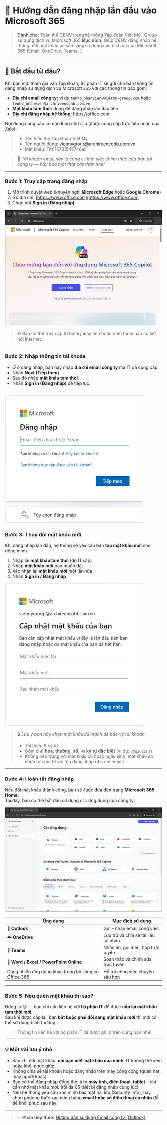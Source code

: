 # 🔐 Hướng dẫn đăng nhập lần đầu vào Microsoft 365

> **Dành cho:** Toàn thể CBNV trong hệ thống Tập đoàn Việt Mỹ . Group  sử dụng dịch vụ Microsoft 365
> **Mục đích:** Giúp CBNV đăng nhập hệ thống, đổi mật khẩu và sẵn sàng sử dụng các dịch vụ của Microsoft 365 (Email, OneDrive, Teams...)  

---

## 🧭 Bắt đầu từ đâu?

Khi bạn mới tham gia vào Tập Đoàn, Bộ phận IT sẽ gửi cho bạn thông tin đăng nhập sử dụng dịch vụ Microsoft 365 với các thông tin bao gồm:
- **Địa chỉ email công ty:** ví dụ `tenho_nhanvien@vietmy-group.com`  hoặc `tenho_nhanvien@archrieencohb.com.vn`
- **Mật khẩu tạm thời:** dùng để đăng nhập lần đầu tiên  
- **Địa chỉ đăng nhập hệ thống**: https://office.com

Nội dung cung cấp có nội dung như sau (được cung cấp trực tiếp hoặc qua Zalo):
> - Tên hiển thị: Tập Đoàn Việt Mỹ
> - Tên người dùng: vietmygroup@archireencohb.com.vn
> - Mật khẩu: F#015781545746ac

> 💬 *Tài khoản email này là công cụ làm việc chính thức của bạn tại công ty — hãy bảo mật thật cẩn thận nhé!*

---

### Bước 1: Truy cập trang đăng nhập

1. Mở trình duyệt web (khuyến nghị **Microsoft Edge** hoặc **Google Chrome**)  
2. Gõ địa chỉ: [https://www.office.com](https://www.office.com)  
3. Chọn nút **Sign in (Đăng nhập)**

![Trang đăng nhập hệ thống](/img/1.jpg)

> 🌐 Bạn có thể truy cập từ bất kỳ máy tính hoặc điện thoại nào có kết nối Internet.

---

### Bước 2: Nhập thông tin tài khoản

- Ở ô đăng nhập, bạn hãy nhập **địa chỉ email công ty** mà IT đã cung cấp.  
- Nhấn **Next (Tiếp theo)**  
- Sau đó nhập **mật khẩu tạm thời**.  
- Nhấn **Sign in (Đăng nhập)** để tiếp tục.

![Điền thông tin email](/img/2.jpg)
---

### Bước 3: Thay đổi mật khẩu mới

Khi đăng nhập lần đầu, hệ thống sẽ yêu cầu bạn **tạo mật khẩu mới** cho riêng mình.

1. Nhập lại **mật khẩu tạm thời** (do IT cấp)  
2. Nhập **mật khẩu mới** bạn muốn đặt  
3. Xác nhận lại **mật khẩu mới** một lần nữa  
4. Nhấn **Sign in / Đăng nhập**

![Cập nhập mật khẩu mới](/img/4.jpg)

> 🔒 *Lưu ý bạn hãy chọn mật khẩu đủ mạnh để bảo vệ tài khoản:*  
> - Tối thiểu 8 ký tự  
> - Gồm chữ **hoa**, **thường**, **số**, và **ký tự đặc biệt** (ví dụ: `Vmg2025@!`)  
> - Không nên trùng với mật khẩu cũ hoặc ngày sinh, mật khẩu có chứa từ cụm từ với tên đăng nhập (địa chỉ email)

---

### Bước 4: Hoàn tất đăng nhập

Nếu đổi mật khẩu thành công, bạn sẽ được đưa đến trang **Microsoft 365 Home**.  
Tại đây, bạn có thể bắt đầu sử dụng các ứng dụng của công ty:

![Trang chủ hệ thống MS365](/img/5.jpg)

| Ứng dụng | Mục đích sử dụng |
|-----------|------------------|
| 💌 **Outlook** | Gửi – nhận email công việc |
| ☁️ **OneDrive** | Lưu trữ và chia sẻ tài liệu cá nhân |
| 💬 **Teams** | Nhắn tin, gọi điện, họp trực tuyến |
| 📄 **Word / Excel / PowerPoint Online** | Soạn thảo và chỉnh sửa trực tuyến |
|Cùng nhiều ứng dụng khác trong bộ công cụ Office 365| Hỗ trợ công việc chuyên sâu hơn |

---

### Bước 5: Nếu quên mật khẩu thì sao?

Đừng lo 😊 — bạn chỉ cần liên hệ với **bộ phận IT** để được **cấp lại mật khẩu tạm thời mới**.  
Sau khi được cấp lại, bạn **bắt buộc phải đổi sang mật khẩu mới** thì mới có thể sử dụng bình thường.
> Thông tin liên hệ với bộ phận IT đã được ghi ở trên cùng bạn nhé!

---

### 💡 Một vài lưu ý nhỏ
- Sau khi đổi mật khẩu, **chỉ bạn biết mật khẩu của mình**, IT không thể xem hoặc khôi phục giúp.
- Không chia sẻ tài khoản hoặc đăng nhập trên máy công cộng (quán net, máy người khác).
- Bạn có thể đăng nhập đồng thời trên **máy tính, điện thoại, tablet** – chỉ cần nhớ mật khẩu mới. (tối đa 05 thiết bị đăng nhập cùng lúc)
- Nếu hệ thống yêu cầu xác minh bảo mật hai lớp (Security Info), hãy chọn phương thức xác minh bằng **email hoặc số điện thoại cá nhân** để dễ khôi phục sau này.

---

> ✅ **Phần tiếp theo:** [Hướng dẫn sử dụng Email công ty (Outlook)](./email.md)
